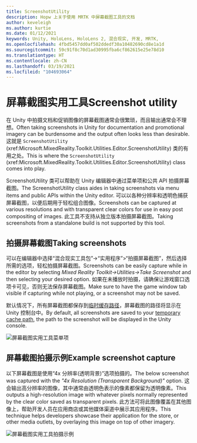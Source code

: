 ```yaml
---
title: ScreenshotUtility
description: Hopw 上关于使用 MRTK 中屏幕截图工具的文档
author: keveleigh
ms.author: kurtie
ms.date: 01/12/2021
keywords: Unity, HoloLens, HoloLens 2, 混合现实, 开发, MRTK,
ms.openlocfilehash: 4fbd5457dd0af502ddedf30a10482690cd8e1a1d
ms.sourcegitcommit: 59c91f8c70d1ad30995fba6cf862615e25e78d10
ms.translationtype: HT
ms.contentlocale: zh-CN
ms.lasthandoff: 03/19/2021
ms.locfileid: "104693064"
---
```

# <a name="screenshot-utility"></a><span data-ttu-id="88835-104">屏幕截图实用工具</span><span class="sxs-lookup"><span data-stu-id="88835-104">Screenshot utility</span></span>

<span data-ttu-id="88835-105">在 Unity 中拍摄文档和促销图像的屏幕截图通常会很繁琐，而且输出通常会不理想。</span><span class="sxs-lookup"><span data-stu-id="88835-105">Often taking screenshots in Unity for documentation and promotional imagery can be burdensome and the output often looks less than desirable.</span></span> <span data-ttu-id="88835-106">这就是 `ScreenshotUtility` (xref:Microsoft.MixedReality.Toolkit.Utilities.Editor.ScreenshotUtility) 类的有用之处。</span><span class="sxs-lookup"><span data-stu-id="88835-106">This is where the `ScreenshotUtility` (xref:Microsoft.MixedReality.Toolkit.Utilities.Editor.ScreenshotUtility) class comes into play.</span></span>

<span data-ttu-id="88835-107">ScreenshotUtility 类可以帮助在 Unity 编辑器中通过菜单项和公共 API 拍摄屏幕截图。</span><span class="sxs-lookup"><span data-stu-id="88835-107">The ScreenshotUtility class aides in taking screenshots via menu items and public APIs within the Unity editor.</span></span> <span data-ttu-id="88835-108">可以以各种分辨率和透明色捕获屏幕截图，以便后期用于轻松组合图像。</span><span class="sxs-lookup"><span data-stu-id="88835-108">Screenshots can be captured at various resolutions and with transparent clear colors for use in easy post compositing of images.</span></span> <span data-ttu-id="88835-109">此工具不支持从独立版本拍摄屏幕截图。</span><span class="sxs-lookup"><span data-stu-id="88835-109">Taking screenshots from a standalone build is not supported by this tool.</span></span>

## <a name="taking-screenshots"></a><span data-ttu-id="88835-110">拍摄屏幕截图</span><span class="sxs-lookup"><span data-stu-id="88835-110">Taking screenshots</span></span>

<span data-ttu-id="88835-111">可以在编辑器中选择“混合现实工具包”->“实用程序”>“拍摄屏幕截图”，然后选择所需的选项，轻松拍摄屏幕截图。</span><span class="sxs-lookup"><span data-stu-id="88835-111">Screenshots can be easily capture while in the editor by selecting *Mixed Reality Toolkit->Utilities->Take Screenshot* and then selecting your desired option.</span></span> <span data-ttu-id="88835-112">如果在未播放时拍摄，请确保让游戏窗口选项卡可见，否则无法保存屏幕截图。</span><span class="sxs-lookup"><span data-stu-id="88835-112">Make sure to have the game window tab visible if capturing while not playing, or a screenshot may not be saved.</span></span>

<span data-ttu-id="88835-113">默认情况下，所有屏幕截图都保存到[临时缓存路径](https://docs.unity3d.com/ScriptReference/Application-temporaryCachePath.html)，屏幕截图的路径将显示在 Unity 控制台中。</span><span class="sxs-lookup"><span data-stu-id="88835-113">By default, all screenshots are saved to your [temporary cache path](https://docs.unity3d.com/ScriptReference/Application-temporaryCachePath.html), the path to the screenshot will be displayed in the Unity console.</span></span>

![屏幕截图实用工具菜单项](../images/screenshot-utility/MRTK_ScreenshotUtility_Menu_Item.png)

## <a name="example-screenshot-capture"></a><span data-ttu-id="88835-115">屏幕截图拍摄示例</span><span class="sxs-lookup"><span data-stu-id="88835-115">Example screenshot capture</span></span>

<span data-ttu-id="88835-116">以下屏幕截图是使用“4x 分辨率(透明背景)”选项拍摄的。</span><span class="sxs-lookup"><span data-stu-id="88835-116">The below screenshot was captured with the *"4x Resolution (Transparent Background)"* option.</span></span> <span data-ttu-id="88835-117">这会输出高分辨率的图像，其中通常由透明色表示的像素都保留为透明像素。</span><span class="sxs-lookup"><span data-stu-id="88835-117">This outputs a high-resolution image with whatever pixels normally represented by the clear color saved as transparent pixels.</span></span> <span data-ttu-id="88835-118">此方法可将此图像覆盖在其他图像上，帮助开发人员在应用商店或其他媒体渠道中展示其应用程序。</span><span class="sxs-lookup"><span data-stu-id="88835-118">This technique helps developers showcase their application for the store, or other media outlets, by overlaying this image on top of other imagery.</span></span>

![屏幕截图实用工具拍摄示例](../images/screenshot-utility/MRTK_ScreenshotUtility_Example_Capture.png)

